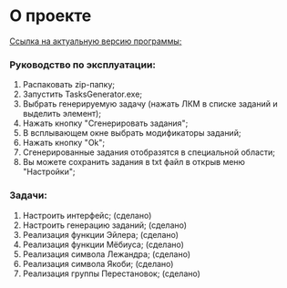 # О проекте
[Ссылка на актуальную версию программы;](https://drive.google.com/file/d/1YEHA69j2V6Lr3FAky7SbwhacrimvcSAX/view?usp=drivesdk)
### Руководство по эксплуатации:
1. Распаковать zip-папку;
2. Запустить TasksGenerator.exe;
3. Выбрать генерируемую задачу (нажать ЛКМ в списке заданий и выделить элемент);
4. Нажать кнопку "Сгенерировать задания";
5. В всплывающем окне выбрать модификаторы заданий;
6. Нажать кнопку "Ok";
7. Сгенерированные задания отобразятся в специальной области;
8. Вы можете сохранить задания в txt файл в открыв меню "Настройки";
### Задачи:
1. Настроить интерфейс; (сделано)
2. Настроить генерацию заданий; (сделано)
3. Реализация функции Эйлера; (сделано)
4. Реализация функции Мёбиуса; (сделано)
5. Реализация символа Лежандра; (сделано)
6. Реализация символа Якоби; (сделано)
7. Реализация группы Перестановок; (сделано)
